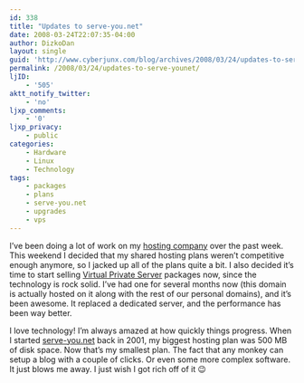 ```yaml
---
id: 338
title: "Updates to serve-you.net"
date: 2008-03-24T22:07:35-04:00
author: DizkoDan
layout: single
guid: 'http://www.cyberjunx.com/blog/archives/2008/03/24/updates-to-serve-younet/'
permalink: /2008/03/24/updates-to-serve-younet/
ljID:
    - '505'
aktt_notify_twitter:
    - 'no'
ljxp_comments:
    - '0'
ljxp_privacy:
    - public
categories:
    - Hardware
    - Linux
    - Technology
tags:
    - packages
    - plans
    - serve-you.net
    - upgrades
    - vps
---
```


I’ve been doing a lot of work on my [hosting company](http://www.serve-you.net) over the past week. This weekend I decided that my shared hosting plans weren’t competitive enough anymore, so I jacked up all of the plans quite a bit. I also decided it’s time to start selling [Virtual Private Server](http://www.serve-you.net/vps.php) packages now, since the technology is rock solid. I’ve had one for several months now (this domain is actually hosted on it along with the rest of our personal domains), and it’s been awesome. It replaced a dedicated server, and the performance has been way better.

I love technology! I’m always amazed at how quickly things progress. When I started [serve-you.net](http://www.serve-you.net) back in 2001, my biggest hosting plan was 500 MB of disk space. Now that’s my smallest plan. The fact that any monkey can setup a blog with a couple of clicks. Or even some more complex software. It just blows me away. I just wish I got rich off of it 😉